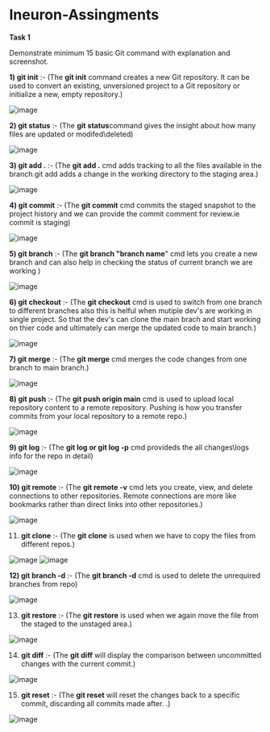 # Ineuron-Assingments

**Task 1**

Demonstrate minimum 15 basic Git command with explanation and screenshot.

**1) git init** :-  (The **git init** command creates a new Git repository. It can be used to convert an existing, unversioned project to a Git repository or initialize a new, empty repository.)

![image](https://user-images.githubusercontent.com/106509394/194042190-25f08270-475a-4127-ad7c-3dc5788add49.png)

**2) git status** :-  (The **git status**command gives the insight about how many files are updated or modifed\deleted)

![image](https://user-images.githubusercontent.com/106509394/194054795-421c2cef-4c1d-428c-8647-49d865ee8f44.png)

**3) git add .** :-  (The **git add .** cmd adds tracking to all the files available in the branch.git add adds a change in the working directory to the staging area.)

![image](https://user-images.githubusercontent.com/106509394/194056528-8ea205a9-e9b4-4c6c-b668-3dedf394b8c0.png)

**4) git commit** :-  (The **git commit** cmd commits the staged snapshot to the project history and we can provide the commit comment for review.ie commit is staging)

![image](https://user-images.githubusercontent.com/106509394/194096722-d6cd0970-11b1-4f88-aa83-c48e9eafce04.png)

**5) git branch** :-  (The **git branch "branch name**" cmd lets you create a new branch and can also help in checking the status of current branch we are working )

![image](https://user-images.githubusercontent.com/106509394/194092861-130fe201-ccb8-4d4d-8ad2-823ed4c9e5d6.png)

**6) git checkout** :-  (The **git checkout** cmd is used to switch from one branch to different branches also this is helful when mutiple dev's are working in single project. So that the dev's can clone the main brach and start working on thier code and ultimately can merge the updated code to main branch.)

![image](https://user-images.githubusercontent.com/106509394/194094109-7ba55c69-d7e5-4483-9e74-a692512b55ec.png)

**7) git merge** :-  (The **git merge** cmd merges the code changes from one branch to main branch.)

![image](https://user-images.githubusercontent.com/106509394/194096990-56b88b7f-f750-44b2-b023-1de5a5b63fc6.png)

**8) git push** :-  (The **git push origin main** cmd is used to upload local repository content to a remote repository. Pushing is how you transfer commits from your local repository to a remote repo.)

![image](https://user-images.githubusercontent.com/106509394/194097907-9a194a13-6985-4849-add7-c2a26919e2b5.png)

**9) git log** :-  (The **git log or git log -p** cmd provideds the all changes\logs info for the repo in detail)

![image](https://user-images.githubusercontent.com/106509394/194098213-e82900ab-04e1-4aa6-9644-2aba9fd75d0e.png)

**10) git remote** :-  (The **git remote -v** cmd lets you create, view, and delete connections to other repositories. Remote connections are more like bookmarks rather than direct links into other repositories.)

![image](https://user-images.githubusercontent.com/106509394/194098800-af2ff180-9592-4328-9e9f-b2f17cbc6f89.png)

11) **git clone** :-  (The **git clone** is used when we have to copy the files from different repos.)

![image](https://user-images.githubusercontent.com/106509394/194116839-9debe94e-5b39-4f51-8fd9-65323b1acb67.png)
![image](https://user-images.githubusercontent.com/106509394/194117247-de48d699-a755-4543-b6c9-e5b06e22a0b4.png)

**12) git branch -d** :-  (The **git branch -d** cmd is used to delete the unrequired branches from repo)

![image](https://user-images.githubusercontent.com/106509394/194332900-510b809c-7317-4ab9-81d3-0ba78e530953.png)

13) **git restore** :-  (The **git restore** is used when we again move the file from the staged to the unstaged area.)

![image](https://user-images.githubusercontent.com/106509394/194334048-0fbaff7e-44f7-4ac6-a27a-e1cb8b6596b0.png)

14) **git diff** :-  (The **git diff** will display the comparison between uncommitted changes with the current commit.)

![image](https://user-images.githubusercontent.com/106509394/194335128-1e822dd9-1982-4f01-a790-9d1c96756476.png)

15) **git reset** :-  (The **git reset** will reset the changes back to a specific commit, discarding all commits made after. .)

![image](https://user-images.githubusercontent.com/106509394/194336468-b5701bbd-5236-497f-aaa6-09144413a18d.png)















